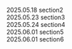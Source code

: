 2025.05.18 section2  
2025.05.23 section3  
2025.05.24 section4  
2025.06.01 section5  
2025.06.01 section6